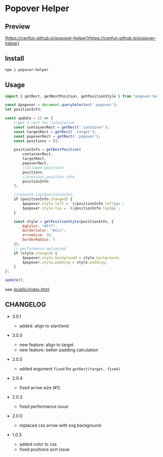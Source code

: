 # Popover Helper
## Preview
[https://cenfun.github.io/popover-helper](https://cenfun.github.io/popover-helper)

## Install
```sh
npm i popover-helper
```

## Usage
```js
import { getRect, getBestPosition, getPositionStyle } from "popover-helper";

const $popover = document.querySelector('.popover');
let positionInfo;

const update = () => {
    //get 3 rect for calculation
    const containerRect = getRect('.container');
    const targetRect = getRect('.target');
    const popoverRect = getRect('.popover');
    const positions = [];

    positionInfo = getBestPosition(
        containerRect,
        targetRect,
        popoverRect,
        //allowed positions
        positions,
        //previous position info
        positionInfo
    );

    //console.log(positionInfo);
    if (positionInfo.changed) {
        $popover.style.left = `${positionInfo.left}px`;
        $popover.style.top = `${positionInfo.top}px`;
    }

    const style = getPositionStyle(positionInfo, {
        bgColor: "#fff",
        borderColor: "#ccc",
        arrowSize: 10,
        borderRadius: 5
    });
    // performance optimized
    if (style.changed) {
        $popover.style.background = style.background;
        $popover.style.padding = style.padding;
    }
};

update();

```
see [/public/index.html](/public/index.html)

## CHANGELOG

- 3.0.1
    - added: align to start/end

- 3.0.0
    - new feature: align to target
    - new feature: better padding calculation

- 2.0.5
    - added argument `fixed` for `getRect(target, fixed)`

- 2.0.4
    - fixed arrow size (#1)

- 2.0.3
    - fixed performance issue

- 2.0.0
    - replaced css arrow with svg background

- 1.0.3
    - added color to css
    - fixed positions sort issue